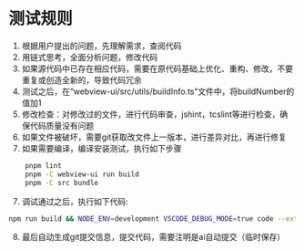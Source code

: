 # 测试规则

1. 根据用户提出的问题，先理解需求，查阅代码
2. 用链式思考，全面分析问题，修改代码
3. 如果源代码中已存在相应代码，需要在原代码基础上优化、重构、修改，不要重复或创造全新的，导致代码冗余
4. 测试之后，在“webview-ui/src/utils/buildInfo.ts”文件中，将buildNumber的值加1
5. 修改检查：对修改过的文件，进行代码审查，jshint，tcslint等进行检查，确保代码质量没有问题
6. 如果文件被破坏，需要git获取改文件上一版本，进行差异对比，再进行修复
7. 如果需要编译，编译安装测试，执行如下步骤

```bash
    pnpm lint
    pnpm -C webview-ui run build
    pnpm -C src bundle
```

7. 调试通过之后，执行如下代码:

```bash
npm run build && NODE_ENV=development VSCODE_DEBUG_MODE=true code --extensionDevelopmentPath=${PWD}/src
```

8. 最后自动生成git提交信息，提交代码，需要注明是ai自动提交（临时保存）
